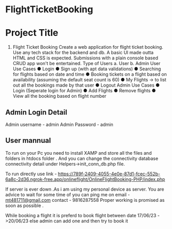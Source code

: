 # FlightTicketBooking
# Project Title
1.	Flight Ticket Booking
Create a web application for flight ticket booking. Use any tech stack for the backend and db. A basic UI made outta HTML and CSS is expected. Submissions with a  plain console based CRUD app won't be entertained.
Type of Users
a.	User
b.	Admin
		User Use Cases
●	Login
●	Sign up (with apt data validations)
●	Searching for flights based on date and time
●	Booking tickets on a flight based on availability (assuming the default seat count is 60)
●	My Flights -> to list out all the bookings made by that user
●	Logout
		Admin Use Cases
●	Login (Seperate login for Admin)
●	Add Flights
●	Remove flights
●	View all the booking based on flight number 




## Admin Login Detail

Admin username - admin
Admin Password - admin

## User mannual

To run on your Pc you need to install XAMP and store all the files and folders in htdocs folder . And you can change the connectivity database connectivity detail under Helpers->init_conn_db.php file.


To run directly use link - https://789f-2409-4055-4e0e-87d1-fcec-552b-6a8c-2d36.ngrok-free.app/onlineflight/OnlineFlightBooking-PHP/index.php

If server is ever down .As i am using my personal device as server.
You are advice to wait for some time of you can ping me on 
email - mt481711@gmail.com
contact - 9816287558
Proper working is promised as soon as possible .


While booking a flight it is preferd to book flight between date 17/06/23 ->20/06/23
else admin can add one and then try to book it 


